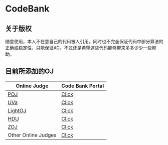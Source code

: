 CodeBank
=================
关于版权
-----------------
随意使用，本人不在意自己的代码被人引用，同时也不完全保证代码中部分算法的正确或稳定性，只能保证AC。不过还是希望这些代码能够带来多多少少一些帮助。<br />
<h2 id="目前所添加的oj">目前所添加的OJ</h2>

<table class="table table-striped-white table-bordered">
<thead>
<tr>
 <th>Online Judge</th>
 <th>Code Bank Portal</th>
</tr>
</thead>
<tbody><tr>
 <td><a href="http://poj.org/" target="_blank">POJ</a></td>
 <td><a href="https://github.com/polossk/CodeBank/tree/master/CodeBankOfPOJ" target="_blank">Click</a></td>
</tr>
<tr>
 <td><a href="http://uva.onlinejudge.org/" target="_blank">UVa</a></td>
 <td><a href="https://github.com/polossk/CodeBank/tree/master/CodeBankOfUVa" target="_blank">Click</a></td>
</tr>
<tr>
 <td><a href="http://lightoj.com/" target="_blank">LightOJ</a></td>
 <td><a href="https://github.com/polossk/CodeBank/tree/master/CodeBankOfLightOJ" target="_blank">Click</a></td>
</tr>
<tr>
 <td><a href="http://acm.hdu.edu.cn/" target="_blank">HDU</a></td>
 <td><a href="https://github.com/polossk/CodeBank/tree/master/CodeBankOfHDU" target="_blank">Click</a></td>
</tr>
<tr>
 <td><a href="http://acm.zju.edu.cn/" target="_blank">ZOJ</a></td>
 <td><a href="https://github.com/polossk/CodeBank/tree/master/CodeBankOfZOJ" target="_blank">Click</a></td>
</tr>
<tr>
 <td>Other Online Judges</td>
 <td><a href="https://github.com/polossk/CodeBank/tree/master/CodeBankOfOtherOJ" target="_blank">Click</a></td>
</tr>
</tbody></table>
